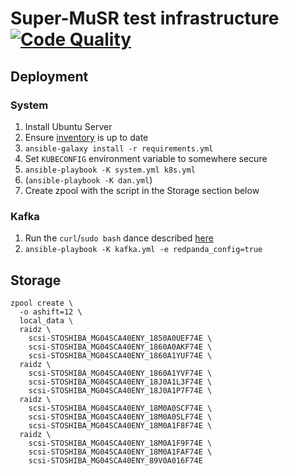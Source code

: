 # Super-MuSR test infrastructure [![Code Quality](https://github.com/DanNixon/supermusr-infra/actions/workflows/code_quality.yml/badge.svg?branch=main)](https://github.com/DanNixon/supermusr-infra/actions/workflows/code_quality.yml)

## Deployment

### System

1. Install Ubuntu Server
2. Ensure [inventory](./inventory.ini) is up to date
3. `ansible-galaxy install -r requirements.yml`
4. Set `KUBECONFIG` environment variable to somewhere secure
5. `ansible-playbook -K system.yml k8s.yml`
6. (`ansible-playbook -K dan.yml`)
7. Create zpool with the script in the Storage section below

### Kafka

1. Run the `curl`/`sudo bash` dance described [here](https://docs.redpanda.com/docs/deployment/production-deployment/#step-1-install-the-binary)
2. `ansible-playbook -K kafka.yml -e redpanda_config=true`

## Storage

```
zpool create \
  -o ashift=12 \
  local_data \
  raidz \
    scsi-STOSHIBA_MG04SCA40ENY_1850A0UEF74E \
    scsi-STOSHIBA_MG04SCA40ENY_1860A0AKF74E \
    scsi-STOSHIBA_MG04SCA40ENY_1860A1YUF74E \
  raidz \
    scsi-STOSHIBA_MG04SCA40ENY_1860A1YVF74E \
    scsi-STOSHIBA_MG04SCA40ENY_18J0A1L3F74E \
    scsi-STOSHIBA_MG04SCA40ENY_18J0A1P7F74E \
  raidz \
    scsi-STOSHIBA_MG04SCA40ENY_18M0A0SCF74E \
    scsi-STOSHIBA_MG04SCA40ENY_18M0A0SLF74E \
    scsi-STOSHIBA_MG04SCA40ENY_18M0A1F8F74E \
  raidz \
    scsi-STOSHIBA_MG04SCA40ENY_18M0A1F9F74E \
    scsi-STOSHIBA_MG04SCA40ENY_18M0A1FAF74E \
    scsi-STOSHIBA_MG04SCA40ENY_89V0A016F74E
```
